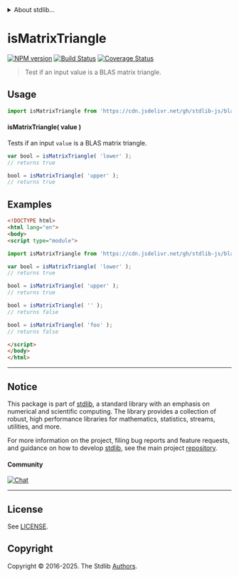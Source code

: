 <!--

@license Apache-2.0

Copyright (c) 2024 The Stdlib Authors.

Licensed under the Apache License, Version 2.0 (the "License");
you may not use this file except in compliance with the License.
You may obtain a copy of the License at

   http://www.apache.org/licenses/LICENSE-2.0

Unless required by applicable law or agreed to in writing, software
distributed under the License is distributed on an "AS IS" BASIS,
WITHOUT WARRANTIES OR CONDITIONS OF ANY KIND, either express or implied.
See the License for the specific language governing permissions and
limitations under the License.

-->


<details>
  <summary>
    About stdlib...
  </summary>
  <p>We believe in a future in which the web is a preferred environment for numerical computation. To help realize this future, we've built stdlib. stdlib is a standard library, with an emphasis on numerical and scientific computation, written in JavaScript (and C) for execution in browsers and in Node.js.</p>
  <p>The library is fully decomposable, being architected in such a way that you can swap out and mix and match APIs and functionality to cater to your exact preferences and use cases.</p>
  <p>When you use stdlib, you can be absolutely certain that you are using the most thorough, rigorous, well-written, studied, documented, tested, measured, and high-quality code out there.</p>
  <p>To join us in bringing numerical computing to the web, get started by checking us out on <a href="https://github.com/stdlib-js/stdlib">GitHub</a>, and please consider <a href="https://opencollective.com/stdlib">financially supporting stdlib</a>. We greatly appreciate your continued support!</p>
</details>

# isMatrixTriangle

[![NPM version][npm-image]][npm-url] [![Build Status][test-image]][test-url] [![Coverage Status][coverage-image]][coverage-url] <!-- [![dependencies][dependencies-image]][dependencies-url] -->

> Test if an input value is a BLAS matrix triangle.

<!-- Section to include introductory text. Make sure to keep an empty line after the intro `section` element and another before the `/section` close. -->

<section class="intro">

</section>

<!-- /.intro -->

<!-- Package usage documentation. -->



<section class="usage">

## Usage

```javascript
import isMatrixTriangle from 'https://cdn.jsdelivr.net/gh/stdlib-js/blas-base-assert-is-matrix-triangle@esm/index.mjs';
```

#### isMatrixTriangle( value )

Tests if an input `value` is a BLAS matrix triangle.

```javascript
var bool = isMatrixTriangle( 'lower' );
// returns true

bool = isMatrixTriangle( 'upper' );
// returns true
```

</section>

<!-- /.usage -->

<!-- Package usage notes. Make sure to keep an empty line after the `section` element and another before the `/section` close. -->

<section class="notes">

</section>

<!-- /.notes -->

<!-- Package usage examples. -->

<section class="examples">

## Examples

<!-- eslint no-undef: "error" -->

```html
<!DOCTYPE html>
<html lang="en">
<body>
<script type="module">

import isMatrixTriangle from 'https://cdn.jsdelivr.net/gh/stdlib-js/blas-base-assert-is-matrix-triangle@esm/index.mjs';

var bool = isMatrixTriangle( 'lower' );
// returns true

bool = isMatrixTriangle( 'upper' );
// returns true

bool = isMatrixTriangle( '' );
// returns false

bool = isMatrixTriangle( 'foo' );
// returns false

</script>
</body>
</html>
```

</section>

<!-- /.examples -->

<!-- Section to include cited references. If references are included, add a horizontal rule *before* the section. Make sure to keep an empty line after the `section` element and another before the `/section` close. -->

<section class="references">

</section>

<!-- /.references -->

<!-- Section for related `stdlib` packages. Do not manually edit this section, as it is automatically populated. -->

<section class="related">

</section>

<!-- /.related -->

<!-- Section for all links. Make sure to keep an empty line after the `section` element and another before the `/section` close. -->


<section class="main-repo" >

* * *

## Notice

This package is part of [stdlib][stdlib], a standard library with an emphasis on numerical and scientific computing. The library provides a collection of robust, high performance libraries for mathematics, statistics, streams, utilities, and more.

For more information on the project, filing bug reports and feature requests, and guidance on how to develop [stdlib][stdlib], see the main project [repository][stdlib].

#### Community

[![Chat][chat-image]][chat-url]

---

## License

See [LICENSE][stdlib-license].


## Copyright

Copyright &copy; 2016-2025. The Stdlib [Authors][stdlib-authors].

</section>

<!-- /.stdlib -->

<!-- Section for all links. Make sure to keep an empty line after the `section` element and another before the `/section` close. -->

<section class="links">

[npm-image]: http://img.shields.io/npm/v/@stdlib/blas-base-assert-is-matrix-triangle.svg
[npm-url]: https://npmjs.org/package/@stdlib/blas-base-assert-is-matrix-triangle

[test-image]: https://github.com/stdlib-js/blas-base-assert-is-matrix-triangle/actions/workflows/test.yml/badge.svg?branch=main
[test-url]: https://github.com/stdlib-js/blas-base-assert-is-matrix-triangle/actions/workflows/test.yml?query=branch:main

[coverage-image]: https://img.shields.io/codecov/c/github/stdlib-js/blas-base-assert-is-matrix-triangle/main.svg
[coverage-url]: https://codecov.io/github/stdlib-js/blas-base-assert-is-matrix-triangle?branch=main

<!--

[dependencies-image]: https://img.shields.io/david/stdlib-js/blas-base-assert-is-matrix-triangle.svg
[dependencies-url]: https://david-dm.org/stdlib-js/blas-base-assert-is-matrix-triangle/main

-->

[chat-image]: https://img.shields.io/gitter/room/stdlib-js/stdlib.svg
[chat-url]: https://app.gitter.im/#/room/#stdlib-js_stdlib:gitter.im

[stdlib]: https://github.com/stdlib-js/stdlib

[stdlib-authors]: https://github.com/stdlib-js/stdlib/graphs/contributors

[umd]: https://github.com/umdjs/umd
[es-module]: https://developer.mozilla.org/en-US/docs/Web/JavaScript/Guide/Modules

[deno-url]: https://github.com/stdlib-js/blas-base-assert-is-matrix-triangle/tree/deno
[deno-readme]: https://github.com/stdlib-js/blas-base-assert-is-matrix-triangle/blob/deno/README.md
[umd-url]: https://github.com/stdlib-js/blas-base-assert-is-matrix-triangle/tree/umd
[umd-readme]: https://github.com/stdlib-js/blas-base-assert-is-matrix-triangle/blob/umd/README.md
[esm-url]: https://github.com/stdlib-js/blas-base-assert-is-matrix-triangle/tree/esm
[esm-readme]: https://github.com/stdlib-js/blas-base-assert-is-matrix-triangle/blob/esm/README.md
[branches-url]: https://github.com/stdlib-js/blas-base-assert-is-matrix-triangle/blob/main/branches.md

[stdlib-license]: https://raw.githubusercontent.com/stdlib-js/blas-base-assert-is-matrix-triangle/main/LICENSE

</section>

<!-- /.links -->
